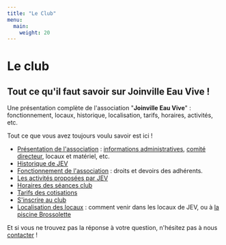 ```yaml
---
title: "Le Club"
menu:
  main:
    weight: 20
---
```


# Le club

## Tout ce qu'il faut savoir sur Joinville Eau Vive !

Une présentation complète de l'association "**Joinville Eau Vive**" : fonctionnement, locaux, historique, localisation, tarifs, horaires, activités, etc.

Tout ce que vous avez toujours voulu savoir est ici !

* [Présentation de l'association](/club/presentation/) : [informations administratives](/club/presentation/informations-administratives/), [comité directeur](/club/presentation/comite-directeur/), locaux et matériel, etc.
* [Historique de JEV](/club/historique/)
* [Fonctionnement de l'association](/club/fonctionnement/) : droits et devoirs des adhérents.
* [Les activités proposées par JEV](/club/activites/)
* [Horaires des séances club](/club/horaires/)
* [Tarifs des cotisations](/club/tarifs/)
* [S'inscrire au club](/club/inscription/)
* [Localisation des locaux](/club/localisation/) : comment venir dans les locaux de JEV, ou à [la piscine Brossolette](/club/localisation/piscine/)

Et si vous ne trouvez pas la réponse à votre question, n'hésitez pas à nous [contacter](/contact/) !
